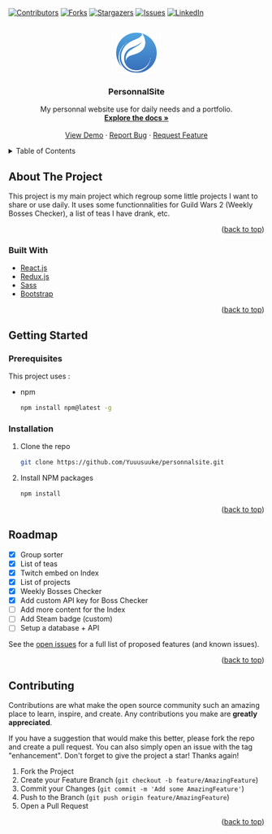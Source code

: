 <div id="top"></div>
<!--
*** Thanks for checking out the Best-README-Template. If you have a suggestion
*** that would make this better, please fork the repo and create a pull request
*** or simply open an issue with the tag "enhancement".
*** Don't forget to give the project a star!
*** Thanks again! Now go create something AMAZING! :D
-->

<!-- PROJECT SHIELDS -->
<!--
*** I'm using markdown "reference style" links for readability.
*** Reference links are enclosed in brackets [ ] instead of parentheses ( ).
*** See the bottom of this document for the declaration of the reference variables
*** for contributors-url, forks-url, etc. This is an optional, concise syntax you may use.
*** https://www.markdownguide.org/basic-syntax/#reference-style-links
-->

[![Contributors][contributors-shield]][contributors-url]
[![Forks][forks-shield]][forks-url]
[![Stargazers][stars-shield]][stars-url]
[![Issues][issues-shield]][issues-url]
[![LinkedIn][linkedin-shield]][linkedin-url]

<!-- PROJECT LOGO -->
<br />
<div align="center">
  <a href="https://github.com/github_username/repo_name">
    <img src="./public/logo316.png" alt="Logo" width="80" height="80">
  </a>

<h3 align="center">PersonnalSite</h3>

  <p align="center">
    My personnal website use for daily needs and a portfolio.
    <br />
    <a href="https://github.com/Yuuusuuke/personnalsite"><strong>Explore the docs »</strong></a>
    <br />
    <br />
    <a href="https://github.com/Yuuusuuke/personnalsite">View Demo</a>
    ·
    <a href="https://github.com/Yuuusuuke/personnalsite/issues">Report Bug</a>
    ·
    <a href="https://github.com/Yuuusuuke/personnalsite/issues">Request Feature</a>
  </p>
</div>

<!-- TABLE OF CONTENTS -->
<details>
  <summary>Table of Contents</summary>
  <ol>
    <li>
      <a href="#about-the-project">About The Project</a>
      <ul>
        <li><a href="#built-with">Built With</a></li>
      </ul>
    </li>
    <li>
      <a href="#getting-started">Getting Started</a>
      <ul>
        <li><a href="#prerequisites">Prerequisites</a></li>
        <li><a href="#installation">Installation</a></li>
      </ul>
    </li>
    <li><a href="#roadmap">Roadmap</a></li>
    <li><a href="#contributing">Contributing</a></li>
  </ol>
</details>

<!-- ABOUT THE PROJECT -->

## About The Project

This project is my main project which regroup some little projects I want to share or use daily. It uses some functionnalities for Guild Wars 2 (Weekly Bosses Checker), a list of teas I have drank, etc.

<p align="right">(<a href="#top">back to top</a>)</p>

### Built With

- [React.js](https://reactjs.org/)
- [Redux.js](https://redux.js.org/)
- [Sass](https://sass-lang.com/)
- [Bootstrap](https://getbootstrap.com)

<p align="right">(<a href="#top">back to top</a>)</p>

<!-- GETTING STARTED -->

## Getting Started

### Prerequisites

This project uses :

- npm
  ```sh
  npm install npm@latest -g
  ```

### Installation

1. Clone the repo
   ```sh
   git clone https://github.com/Yuuusuuke/personnalsite.git
   ```
2. Install NPM packages
   ```sh
   npm install
   ```

<p align="right">(<a href="#top">back to top</a>)</p>

<!-- ROADMAP -->

## Roadmap

- [x] Group sorter
- [x] List of teas
- [x] Twitch embed on Index
- [x] List of projects
- [x] Weekly Bosses Checker
- [x] Add custom API key for Boss Checker
- [ ] Add more content for the Index
- [ ] Add Steam badge (custom)
- [ ] Setup a database + API

See the [open issues](https://github.com/Yuuusuuke/personnalsite/issues) for a full list of proposed features (and known issues).

<p align="right">(<a href="#top">back to top</a>)</p>

<!-- CONTRIBUTING -->

## Contributing

Contributions are what make the open source community such an amazing place to learn, inspire, and create. Any contributions you make are **greatly appreciated**.

If you have a suggestion that would make this better, please fork the repo and create a pull request. You can also simply open an issue with the tag "enhancement".
Don't forget to give the project a star! Thanks again!

1. Fork the Project
2. Create your Feature Branch (`git checkout -b feature/AmazingFeature`)
3. Commit your Changes (`git commit -m 'Add some AmazingFeature'`)
4. Push to the Branch (`git push origin feature/AmazingFeature`)
5. Open a Pull Request

<p align="right">(<a href="#top">back to top</a>)</p>

<!-- MARKDOWN LINKS & IMAGES -->
<!-- https://www.markdownguide.org/basic-syntax/#reference-style-links -->

[contributors-shield]: https://img.shields.io/github/contributors/Yuuusuuke/personnalsite.svg?style=for-the-badge
[contributors-url]: https://github.com/Yuuusuuke/personnalsite/graphs/contributors
[forks-shield]: https://img.shields.io/github/forks/Yuuusuuke/personnalsite.svg?style=for-the-badge
[forks-url]: https://github.com/Yuuusuuke/personnalsite/network/members
[stars-shield]: https://img.shields.io/github/stars/Yuuusuuke/personnalsite.svg?style=for-the-badge
[stars-url]: https://github.com/Yuuusuuke/personnalsite/stargazers
[issues-shield]: https://img.shields.io/github/issues/Yuuusuuke/personnalsite.svg?style=for-the-badge
[issues-url]: https://github.com/Yuuusuuke/personnalsite/issues
[linkedin-shield]: https://img.shields.io/badge/-LinkedIn-black.svg?style=for-the-badge&logo=linkedin&colorB=555
[linkedin-url]: https://www.linkedin.com/in/vincent-allio-3036061b2

